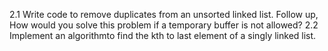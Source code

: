 2.1 Write code to remove duplicates from an unsorted linked list.	Follow up, How would you solve this problem if a temporary buffer is not allowed?
2.2 Implement an algorithmto find the kth to last element of a singly linked list.
